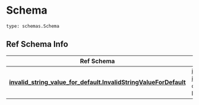 # Schema
```
type: schemas.Schema
```

## Ref Schema Info
Ref Schema | Input Type | Output Type
---------- | ---------- | -----------
[**invalid_string_value_for_default.InvalidStringValueForDefault**](../../../../../../components/schema/invalid_string_value_for_default.md) | [invalid_string_value_for_default.InvalidStringValueForDefaultDictInput](../../../../../../components/schema/invalid_string_value_for_default.md#invalidstringvaluefordefaultdictinput), [invalid_string_value_for_default.InvalidStringValueForDefaultDict](../../../../../../components/schema/invalid_string_value_for_default.md#invalidstringvaluefordefaultdict), str, datetime.date, datetime.datetime, uuid.UUID, int, float, bool, None, list, tuple, bytes, io.FileIO, io.BufferedReader | [invalid_string_value_for_default.InvalidStringValueForDefaultDict](../../../../../../components/schema/invalid_string_value_for_default.md#invalidstringvaluefordefaultdict), str, float, int, bool, None, tuple, bytes, io.FileIO
